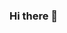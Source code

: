 ### Hi there 👋

<!--
**saitharun24/saitharun24** is a ✨ _special_ ✨ repository because its `README.md` (this file) appears on your GitHub profile.

## A. Sai Tharun

I am Sai Tharun, An aspiring app/web developer with a special interest in machine learning and data analysis.

A Firm believer of the statement 'Growth ceases when learning stops' and see every new opportunity as learning potential. 

- 🔭 I’m currently working on building engaging and new type of apps using flutter
- 🌱 I’m currently learning Machine Learning and Data Analysis
- 👯 Exciting new projects are always a go go for me.
- 😄 Wanderlust, Amiable, Approachable, Autodidact, etc.,.
- ⚡ Fun facts: 
     1. I happen to have good experience in conducting events too.
     2. I love photography, taking short films, audio and video editing.
     3. I write poems, blogs at quora and other places.

